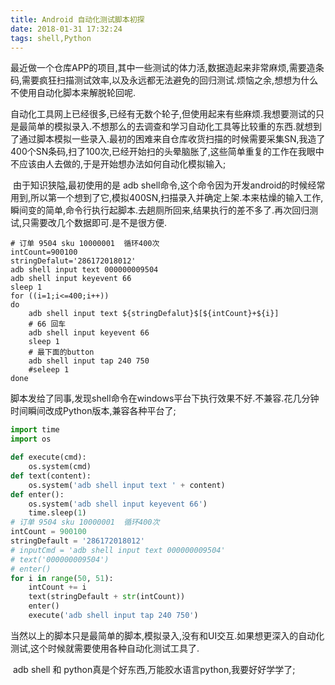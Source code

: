 ```yaml
---
title: Android 自动化测试脚本初探
date: 2018-01-31 17:32:24
tags: shell,Python
---
```


​	最近做一个仓库APP的项目,其中一些测试的体力活,数据造起来非常麻烦,需要造条码,需要疯狂扫描测试效率,以及永远都无法避免的回归测试.烦恼之余,想想为什么不使用自动化脚本来解脱轮回呢.

<!--more-->

​	自动化工具网上已经很多,已经有无数个轮子,但使用起来有些麻烦.我想要测试的只是最简单的模拟录入.不想那么的去调查和学习自动化工具等比较重的东西.就想到了通过脚本模拟一些录入.最初的困难来自仓库收货扫描的时候需要采集SN,我造了400个SN条码,扫了100次,已经开始扫的头晕脑胀了,这些简单重复的工作在我眼中不应该由人去做的,于是开始想办法如何自动化模拟输入;

​	由于知识狭隘,最初使用的是 adb shell命令,这个命令因为开发android的时候经常用到,所以第一个想到了它,模拟400SN,扫描录入并确定上架.本来枯燥的输入工作,瞬间变的简单,命令行执行起脚本.去趟厕所回来,结果执行的差不多了.再次回归测试,只需要改几个数据即可.是不是很方便.

```shell
# 订单 9504 sku 10000001  循环400次 
intCount=900100 
stringDefalut='286172018012'
adb shell input text 000000009504
adb shell input keyevent 66
sleep 1
for ((i=1;i<=400;i++))
do
    adb shell input text ${stringDefalut}$[${intCount}+${i}]
    # 66 回车
    adb shell input keyevent 66
    sleep 1
    # 最下面的button
    adb shell input tap 240 750
    #seleep 1
done
```

​	脚本发给了同事,发现shell命令在windows平台下执行效果不好.不兼容.花几分钟时间瞬间改成Python版本,兼容各种平台了;

```python
import time
import os

def execute(cmd):
    os.system(cmd)
def text(content):
    os.system('adb shell input text ' + content)
def enter():
    os.system('adb shell input keyevent 66')
    time.sleep(1)
# 订单 9504 sku 10000001  循环400次
intCount = 900100
stringDefault = '286172018012'
# inputCmd = 'adb shell input text 000000009504'
# text('000000009504')
# enter()
for i in range(50, 51):
    intCount += i
    text(stringDefault + str(intCount))
    enter()
    execute('adb shell input tap 240 750')

```

​	当然以上的脚本只是最简单的脚本,模拟录入,没有和UI交互.如果想更深入的自动化测试,这个时候就需要使用各种自动化测试工具了.

​	adb shell 和 python真是个好东西,万能胶水语言python,我要好好学学了;